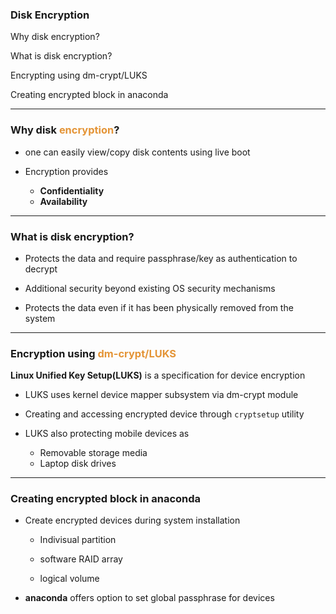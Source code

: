 ### Disk Encryption


<span>Why disk encryption?</span>

<span>What is disk encryption?</span>

<span>Encrypting using dm-crypt/LUKS</span>

<span>Creating encrypted block in anaconda</span>

---

### Why disk <span style="color: #e49436">encryption</span>?


- one can easily view/copy disk contents using live boot
 
- Encryption provides
    - **Confidentiality**
	- **Availability**

---

### What is disk encryption?

- Protects the data and require passphrase/key as authentication to decrypt

- Additional security beyond existing OS security mechanisms

- Protects the data even if it has been physically removed from the system

---

### Encryption using <span style="color: #e49436">dm-crypt/LUKS</span>

**Linux Unified Key Setup(LUKS)** is a specification for device encryption

- LUKS uses kernel device mapper subsystem via dm-crypt module

- Creating and accessing encrypted device through ```cryptsetup``` utility

- LUKS also protecting mobile devices as
    - Removable storage media
	- Laptop disk drives

---

### Creating encrypted block in anaconda

- Create encrypted devices during system installation

    - Indivisual partition

	- software RAID array

	- logical volume

- **anaconda** offers option to set global passphrase for devices
